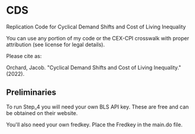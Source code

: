 # CDS
 Replication Code for Cyclical Demand Shifts and Cost of Living Inequality
 
 You can use any portion of my code or the CEX-CPI crosswalk with proper attribution (see license for legal details). 
 
 Please cite as:
 
 Orchard, Jacob. "Cyclical Demand Shifts and Cost of Living Inequality." (2022).
 
 ## Preliminaries
 
 To run Step_4 you will need your own BLS API key. These are free and can be obtained on their website. 
 
 You'll also need your own fredkey. Place the Fredkey in the main.do file. 
